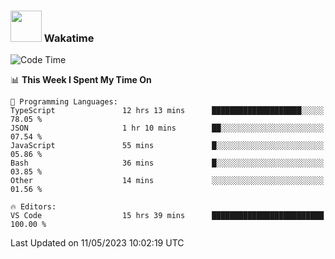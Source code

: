 ### <img src="https://media.giphy.com/media/VgCDAzcKvsR6OM0uWg/giphy.gif" width="50"> Wakatime

  <!--START_SECTION:waka-->
![Code Time](http://img.shields.io/badge/Code%20Time-1%2C402%20hrs%2044%20mins-blue)

📊 **This Week I Spent My Time On** 

```text
💬 Programming Languages: 
TypeScript               12 hrs 13 mins      ████████████████████░░░░░   78.05 % 
JSON                     1 hr 10 mins        ██░░░░░░░░░░░░░░░░░░░░░░░   07.54 % 
JavaScript               55 mins             █░░░░░░░░░░░░░░░░░░░░░░░░   05.86 % 
Bash                     36 mins             █░░░░░░░░░░░░░░░░░░░░░░░░   03.85 % 
Other                    14 mins             ░░░░░░░░░░░░░░░░░░░░░░░░░   01.56 % 

🔥 Editors: 
VS Code                  15 hrs 39 mins      █████████████████████████   100.00 % 
```


 Last Updated on 11/05/2023 10:02:19 UTC
<!--END_SECTION:waka-->
